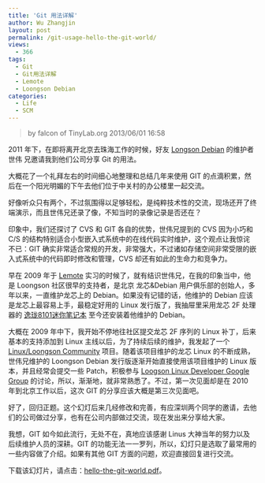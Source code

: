 ```yaml
---
title: 'Git 用法详解'
author: Wu Zhangjin
layout: post
permalink: /git-usage-hello-the-git-world/
views:
  - 366
tags:
  - Git
  - Git用法详解
  - Lemote
  - Loongson Debian
categories:
  - Life
  - SCM
---
```


> by falcon of TinyLab.org
> 2013/06/01 16:58

2011 年下，在即将离开北京去珠海工作的时候，好友 [Longson Debian](http://www.bjlx.org.cn/) 的维护者 世伟 兄邀请我到他们公司分享 Git 的用法。

大概花了一个礼拜左右的时间细心地整理和总结几年来使用 GIT 的点滴积累，然后在一个阳光明媚的下午去他们位于中关村的办公楼里一起交流。

好像听众只有两个，不过氛围得以足够轻松，是纯粹技术性的交流，现场还开了终端演示，而且世伟兄还录了像，不知当时的录像记录是否还在？

印象中，我们还探讨了 CVS 和 GIT 各自的优势，世伟兄提到的 CVS 因为小巧和 C/S 的结构特别适合小型嵌入式系统中的在线代码实时维护，这个观点让我惊诧不已：GIT 确实非常适合常规的开发，非常强大，不过诸如存储空间非常受限的嵌入式系统中的代码即时修改和管理，CVS 却还有如此的生命力和竞争力。

早在 2009 年于 [Lemote](http://www.lemote.com/) 实习的时候了，就有结识世伟兄，在我的印象当中，他是 Loongson 社区很早的支持者，是北京 龙芯&Debian 用户俱乐部的创始人，多年以来，一直维护龙芯上的 Debian。如果没有记错的话，他维护的 Debian 应该是龙芯上最容易上手，最稳定好用的 Linux 发行版了，我抽屉里采用龙芯 2F 处理器的 [逸珑8101迷你笔记本](http://www.lemote.com/products/computer/yilong/) 至今还安装着他维护的 Debian。

大概在 2009 年中下，我开始不停地往社区提交龙芯 2F 序列的 Linux 补丁，后来基本的支持添加到 Linux 主线以后，为了持续后续的维护，我发起了一个 [Linux/Loongson Community](/linux-loongson-community) 项目。随着该项目维护的龙芯 Linux 的不断成熟，世伟兄维护的 Loongson Debian 发行版逐渐开始直接使用该项目维护的 Linux 版本，并且经常会提交一些 Patch，积极参与 [Loogson Linux Developer Google Group](http://groups.google.com/group/loongson-dev) 的讨论，所以，渐渐地，就非常熟悉了。不过，第一次见面却是在 2010 年到北京工作以后，这次 GIT 的分享应该大概是第三次见面吧。

好了，回归正题。这个幻灯后来几经修改和完善，有应深圳两个同学的邀请，去他们的公司做过分享，也有在公司内部做过交流，现在发出来分享给大家。

我想，GIT 如今如此流行，无处不在，真地应该感谢 Linus 大神当年的努力以及后续维护人员的深耕。GIT 的功能无法一一罗列，所以，幻灯只是选取了最常用的一些内容做了介绍。如果有其他 GIT 方面的问题，欢迎直接回复进行交流。

下载该幻灯片，请点击：[hello-the-git-world.pdf](/wp-content/uploads/2013/05/hello-the-git-world.pdf)。
